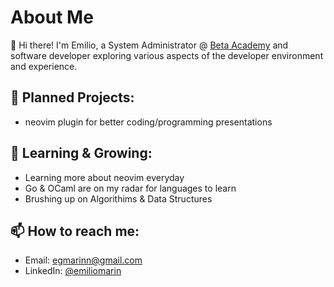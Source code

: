 # About Me

👋 Hi there! I'm Emilio, a System Administrator @ [Beta Academy](https://www.betaacademy.org/) and software developer exploring various aspects of the developer environment and experience. 

## 📝 Planned Projects:

- neovim plugin for better coding/programming presentations 

## 🌱 Learning & Growing:

- Learning more about neovim everyday
- Go & OCaml are on my radar for languages to learn
- Brushing up on Algorithims & Data Structures

## 📫 How to reach me:

- Email: egmarinn@gmail.com
- LinkedIn: [@emiliomarin](https://www.linkedin.com/in/emilio-marin-8393a51bb/)
